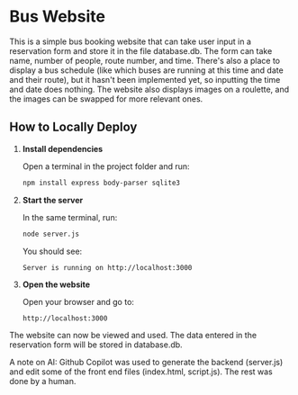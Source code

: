 # Bus Website
This is a simple bus booking website that can take user input in a reservation 
form and store it in the file database.db. The form can take name, number of 
people, route number, and time. There's also a place to display a
bus schedule (like which buses are running at this time and date and
their route), but it hasn't been implemented yet, so inputting the
time and date does nothing. The website also displays images on a roulette, 
and the images can be swapped for more relevant ones.

## How to Locally Deploy

1. **Install dependencies**

   Open a terminal in the project folder and run:
   ```sh
   npm install express body-parser sqlite3
   ```

2. **Start the server**

   In the same terminal, run:
   ```sh
   node server.js
   ```

   You should see:
   ```
   Server is running on http://localhost:3000
   ```

3. **Open the website**

   Open your browser and go to:
   ```
   http://localhost:3000
   ```

The website can now be viewed and used. The data entered in the reservation
form will be stored in database.db.

A note on AI: Github Copilot was used to generate the backend (server.js) and edit 
some of the front end files (index.html, script.js). The rest was done by a human.
